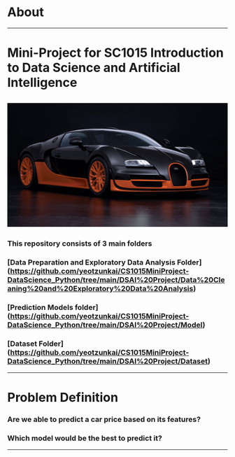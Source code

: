 # About
---
# Mini-Project for SC1015 Introduction to Data Science and Artificial Intelligence
![alt text](https://github.com/yeotzunkai/CS1015MiniProject-DataScience_Python/blob/main/Images/Car.jpg "Source: https://www.bugatti.com/models/veyron-models/veyron-164-super-sport/")
---
### This repository consists of 3 main folders
### [Data Preparation and Exploratory Data Analysis Folder] (https://github.com/yeotzunkai/CS1015MiniProject-DataScience_Python/tree/main/DSAI%20Project/Data%20Cleaning%20and%20Exploratory%20Data%20Analysis)
### [Prediction Models folder] (https://github.com/yeotzunkai/CS1015MiniProject-DataScience_Python/tree/main/DSAI%20Project/Model)
### [Dataset Folder] (https://github.com/yeotzunkai/CS1015MiniProject-DataScience_Python/tree/main/DSAI%20Project/Dataset)

---
# Problem Definition 
### Are we able to predict a car price based on its features?
### Which model would be the best to predict it?
---
